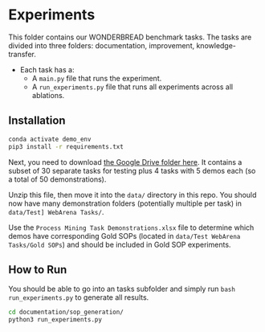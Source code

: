# Experiments

This folder contains our WONDERBREAD benchmark tasks. The tasks are divided into three folders: documentation, improvement, knowledge-transfer.

- Each task has a:
  - A `main.py` file that runs the experiment.
  - A `run_experiments.py` file that runs all experiments across all ablations.

## Installation

```bash
conda activate demo_env
pip3 install -r requirements.txt
```

Next, you need to download [the Google Drive folder here](https://drive.google.com/file/d/1_OYan6_wPfqLcFc5qpAMipkiFRLp-y-Y/view?usp=drive_link). It contains a subset of 30 separate tasks for testing plus 4 tasks with 5 demos each (so a total of 50 demonstrations).

Unzip this file, then move it into the `data/` directory in this repo. You should now have many demonstration folders (potentially multiple per task) in `data/Test] WebArena Tasks/`.

Use the `Process Mining Task Demonstrations.xlsx` file to determine which demos have corresponding Gold SOPs (located in `data/Test WebArena Tasks/Gold SOPs`) and should be included in Gold SOP experiments.

## How to Run

You should be able to go into an tasks subfolder and simply run `bash run_experiments.py` to generate all results.

```bash
cd documentation/sop_generation/
python3 run_experiments.py
```
